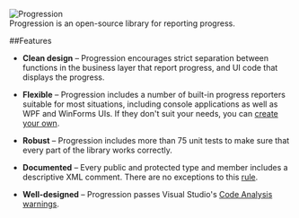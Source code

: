 ![Progression](http://progression.slaks.net/Progression-Logo.png)  
Progression is an open-source library for reporting progress.

##Features

 - **Clean design** &ndash; Progression encourages strict separation between functions in the business layer that report progress, and UI code that displays the progress.

 - **Flexible** &ndash; Progression includes a number of built-in progress reporters suitable for most situations, including console applications as well as WPF and WinForms UIs.  If they don't suit your needs, you can [create your own](https://github.com/SLaks/Progression/wiki/Extending-the-Library).

 - **Robust** &ndash; Progression includes more than 75 unit tests to make sure that every part of the library works correctly.

 - **Documented** &ndash; Every public and protected type and member includes a descriptive XML comment.  There are no exceptions to this [rule](http://msdn.microsoft.com/en-us/library/zk18c1w9.aspx).

 - **Well-designed** &ndash; Progression passes Visual Studio's [Code Analysis warnings](http://msdn.microsoft.com/en-us/library/ee1hzekz.aspx).
